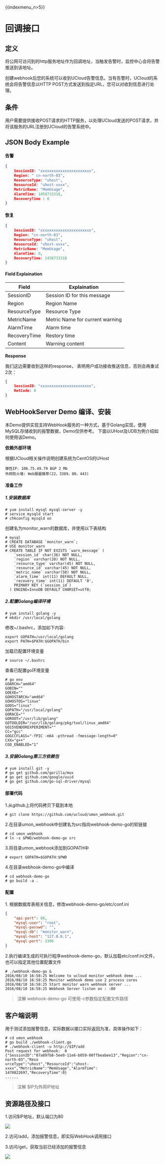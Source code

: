 {{indexmenu_n>5}}

# 回调接口

## 定义

将公网可访问到的http服务地址作为回调地址，当触发告警时，监控中心会将告警推送到该地址。

创建webhook后您的系统可以收到UCloud告警信息。当有告警时，UCloud的系统会将告警信息以HTTP
POST方式发送到指定URL，您可以对收到信息进行处理。



## 条件

用户需要提供接收POST请求的HTTP服务，以处理UCloud发送的POST请求，并将该服务的URL注册到UCloud的告警系统中。



## JSON Body Example

#### 告警

``` json
{
    SessionID: "xxxxxxxxxxxxxxxxxxxxxxx",
    Region: " cn-north-03",
    ResourceType: "uhost",
    ResourceId: "uhost-xxxx",
    MetricName: "MemUsage",
    AlarmTime: 1458733318,
    RecoveryTime : 0
}
```

#### 恢复

``` json
{
    SessionID: "xxxxxxxxxxxxxxxxxxxxxxx",
    Region: "cn-north-03",
    ResourceType: "uhost",
    ResourceId: "uhost-xxxx",
    MetricName: "MemUsage",
    AlarmTime: 0,
    RecoveryTime: 1458733318
}
```

#### Field Explaination

| Field        | Explaination                    |
| ------------ | ------------------------------- |
| SessionID    | Session ID for this message     |
| Region       | Region Name                     |
| ResourceType | Resource Type                   |
| MetricName   | Metric Name for current warning |
| AlarmTime    | Alarm time                      |
| RecoveryTime | Restory time                    |
| Content      | Warning content                 |

**Response**

我们这边需要收到这样的response， 表明用户成功接收推送信息，否则会再重试2次：

``` json
{
    SessionID: "xxxxxxxxxxxxxxxxxxxxxxx",
    RetCode: 0
}
```



## WebHookServer Demo 编译、安装

本Demo提供实现支持WebHook服务的一种方式，基于Golang实现，使用MySQL存储收到的报警数据，Demo仅供参考。
下面以UHost及UDB为例介绍如何使用该Demo。

**依赖外部环境**

根据UCloud相关操作说明创建系统为CentOS的UHost

    弹性IP: 106.75.49.79 BGP 2 Mb
    外网防火墙: Web服器推荐(22，3389，80，443)



#### 准备工作

##### 1.安装数据库

```
# yum install mysql mysql-server -y
# service mysqld start
# chkconfig mysqld on
```

创建名为monitor\_warn的数据库，并使用以下表结构

``` mysql
# mysql
# CREATE DATABASE `monitor_warn`;
# USE monitor_warn
# CREATE TABLE IF NOT EXISTS `warn_message` (
    `session_id` char(36) NOT NULL,
    `region` varchar(20) NOT NULL,
    `resource_type` varchar(45) NOT NULL,
    `resource_id` varchar(45) NOT NULL,
    `metric_name` varchar(50) NOT NULL,
    `alarm_time` int(11) DEFAULT NULL,
    `recovery_time` int(11) DEFAULT '0',
    PRIMARY KEY (`session_id`)
  ) ENGINE=InnoDB DEFAULT CHARSET=utf8;
```



##### 2.配置Golang编译环境

```
# yum install golang -y
# mkdir /usr/local/golang
```

修改\~/.bashrc，添加如下内容:

```
export GOPATH=/usr/local/golang
export PATH=$PATH:$GOPATH/bin
```

加载已配置环境变量

```
# source ~/.bashrc
```

查看已配置go环境变量

```
# go env
GOARCH="amd64"
GOBIN=""
GOEXE=""
GOHOSTARCH="amd64"
GOHOSTOS="linux"
GOOS="linux"
GOPATH="/usr/local/golang"
GORACE=""
GOROOT="/usr/lib/golang"
GOTOOLDIR="/usr/lib/golang/pkg/tool/linux_amd64"
GO15VENDOREXPERIMENT=""
CC="gcc"
GOGCCFLAGS="-fPIC -m64 -pthread -fmessage-length=0"
CXX="g++"
CGO_ENABLED="1"
```



##### 3.安装Golang第三方依赖包

```
# yum install git -y
# go get github.com/gorilla/mux
# go get github.com/google/uuid
# go get github.com/go-sql-driver/mysql
```



#### 部署代码

1.从github上将代码拷贝下载到本地

```
# git clone https://github.com/ucloud/umon_webhook.git
```

2.在目录umon\_webhook中创建名为src指向webhook-demo-go的软链接

```
# cd umon_webhook
# ln -s $PWD/webhook-demo-go src
```

3.将目录umon\_webhook添加到GOPATH中

```
# export GOPATH=$GOPATH:$PWD
```

4.在目录webhook-demo-go中编译

```
# cd webhook-demo-go
# go build -a .
```



#### 配置

1\. 根据数据库表相关信息，修改webhook-demo-go/etc/conf.ini

``` json
{
    "api-port": 80,
    "mysql-user": "root",
    "mysql-passwd": "",
    "mysql-db": "monitor_warn",
    "mysql-host": "127.0.0.1",
    "mysql-port": 3306
}
```

2.执行编译生成的可执行程序webhook-demo-go，默认加载etc/conf.ini文件，也可以指定其他位置配置文件

```
# ./webhook-demo-go &
2016/08/10 16:58:25 Welcome to ucloud monitor webhook demo ...
2016/08/10 16:58:25 Monitor webhook demo use 2 process cores
2016/08/10 16:58:25 Start monitor warn webhook server ...
2016/08/10 16:58:25 Webhook Server listen on : :80
```

> 注解 webhook-demo-go 可使用-c参数指定配置文件路径



## 客户端说明

用于测试添加报警信息，实际数据以接口实际返回为准，具体操作如下：

```
# cd umon_webhook
# go build ./webhook-client.go
# ./webhook-client -u http://$IP/add
Post request for webhook:  0
{"SessionID":"07a89fb8-5ee0-11e6-b059-00ffbeabee13","Region":"cn-north-03","Reso
urceType":"uhost","ResourceId":"uhost-xxxx","MetricName":"MemUsage","AlarmTime":
1470822697,"RecoveryTime":0}
......
```

> 注解 $IP为外网IP地址



## 资源路径及接口

1.访问$IP地址，默认端口为80

![](/images/guide/webhook0.png)

2.访问/add，添加报警信息，即实际WebHook调用接口

3.访问/get，获取当前已经添加的报警信息

![](/images/guide/webhook1.png)
